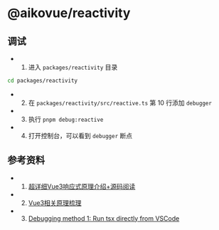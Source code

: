 # @aikovue/reactivity


## 调试

- 1. 进入 `packages/reactivity` 目录
```bash
cd packages/reactivity
```
- 2. 在 `packages/reactivity/src/reactive.ts` 第 10 行添加 `debugger`
- 3. 执行 `pnpm debug:reactive`
- 4. 打开控制台，可以看到 `debugger` 断点

## 参考资料

- 1. [超详细Vue3响应式原理介绍+源码阅读](https://juejin.cn/post/7060428402431361032)
- 2. [Vue3相关原理梳理](https://justin3go.com/%E5%8D%9A%E5%AE%A2/2023/02/04Vue3%E7%9B%B8%E5%85%B3%E5%8E%9F%E7%90%86%E6%A2%B3%E7%90%86.html)
- 3. [Debugging method 1: Run tsx directly from VSCode](https://www.npmjs.com/package/tsx)